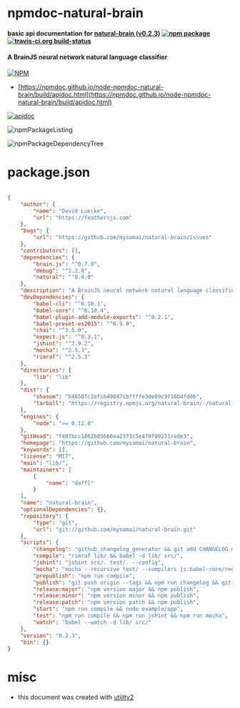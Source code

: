 # npmdoc-natural-brain

#### basic api documentation for  [natural-brain (v0.2.3)](https://github.com/mysamai/natural-brain)  [![npm package](https://img.shields.io/npm/v/npmdoc-natural-brain.svg?style=flat-square)](https://www.npmjs.org/package/npmdoc-natural-brain) [![travis-ci.org build-status](https://api.travis-ci.org/npmdoc/node-npmdoc-natural-brain.svg)](https://travis-ci.org/npmdoc/node-npmdoc-natural-brain)

#### A BrainJS neural network natural language classifier

[![NPM](https://nodei.co/npm/natural-brain.png?downloads=true&downloadRank=true&stars=true)](https://www.npmjs.com/package/natural-brain)

- [https://npmdoc.github.io/node-npmdoc-natural-brain/build/apidoc.html](https://npmdoc.github.io/node-npmdoc-natural-brain/build/apidoc.html)

[![apidoc](https://npmdoc.github.io/node-npmdoc-natural-brain/build/screenCapture.buildCi.browser.%252Ftmp%252Fbuild%252Fapidoc.html.png)](https://npmdoc.github.io/node-npmdoc-natural-brain/build/apidoc.html)

![npmPackageListing](https://npmdoc.github.io/node-npmdoc-natural-brain/build/screenCapture.npmPackageListing.svg)

![npmPackageDependencyTree](https://npmdoc.github.io/node-npmdoc-natural-brain/build/screenCapture.npmPackageDependencyTree.svg)



# package.json

```json

{
    "author": {
        "name": "David Luecke",
        "url": "https://feathersjs.com"
    },
    "bugs": {
        "url": "https://github.com/mysamai/natural-brain/issues"
    },
    "contributors": [],
    "dependencies": {
        "brain.js": "^0.7.0",
        "debug": "^2.2.0",
        "natural": "^0.4.0"
    },
    "description": "A BrainJS neural network natural language classifier",
    "devDependencies": {
        "babel-cli": "^6.10.1",
        "babel-core": "^6.10.4",
        "babel-plugin-add-module-exports": "^0.2.1",
        "babel-preset-es2015": "^6.9.0",
        "chai": "^3.5.0",
        "expect.js": "^0.3.1",
        "jshint": "^2.9.2",
        "mocha": "^2.5.3",
        "rimraf": "^2.5.3"
    },
    "directories": {
        "lib": "lib"
    },
    "dist": {
        "shasum": "b4650fc2efcb49047cbffffe3de89c9f16b4fd06",
        "tarball": "https://registry.npmjs.org/natural-brain/-/natural-brain-0.2.3.tgz"
    },
    "engines": {
        "node": ">= 0.12.0"
    },
    "gitHead": "f487bcc1862b056b6ea2373c5e470f09231cede3",
    "homepage": "https://github.com/mysamai/natural-brain",
    "keywords": [],
    "license": "MIT",
    "main": "lib/",
    "maintainers": [
        {
            "name": "daffl"
        }
    ],
    "name": "natural-brain",
    "optionalDependencies": {},
    "repository": {
        "type": "git",
        "url": "git://github.com/mysamai/natural-brain.git"
    },
    "scripts": {
        "changelog": "github_changelog_generator && git add CHANGELOG.md && git commit -am \"Updating changelog\"",
        "compile": "rimraf lib/ && babel -d lib/ src/",
        "jshint": "jshint src/. test/. --config",
        "mocha": "mocha --recursive test/ --compilers js:babel-core/register",
        "prepublish": "npm run compile",
        "publish": "git push origin --tags && npm run changelog && git push origin",
        "release:major": "npm version major && npm publish",
        "release:minor": "npm version minor && npm publish",
        "release:patch": "npm version patch && npm publish",
        "start": "npm run compile && node example/app",
        "test": "npm run compile && npm run jshint && npm run mocha",
        "watch": "babel --watch -d lib/ src/"
    },
    "version": "0.2.3",
    "bin": {}
}
```



# misc
- this document was created with [utility2](https://github.com/kaizhu256/node-utility2)
